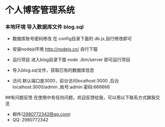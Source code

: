 # 个人博客管理系统

### 本地环境 导入数据库文件 blog.sql 

* 数据库账号密码修改 在 config目录下面的 db.js,自行修改即可

* 安装nodejs环境 http://nodejs.cn/ 自行下载

* 运行项目 进入blog目录下面 node ./bin/server 即可运行项目

* 导入blog.sql文件，获取已有的数据库信息

* 访问 默认端口是3000，前台访问localhost:3000 ,后台localhost:3000/admin  ,账号:admin 密码:666666
  
##有问题反馈
在使用中有任何问题，欢迎反馈给我，可以用以下联系方式跟我交流

* 邮件(2980772342@qq.com)
* QQ: 2980772342
  

